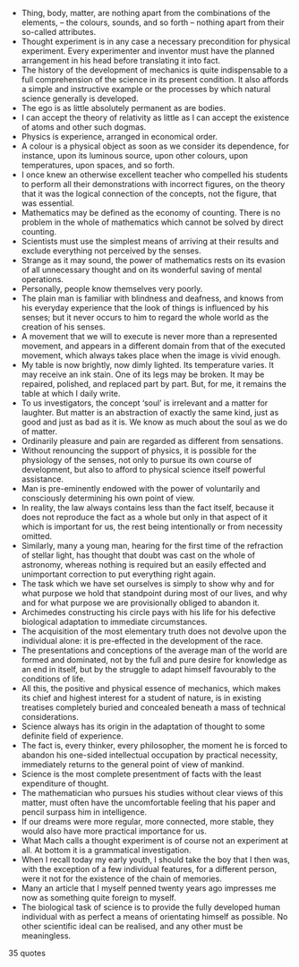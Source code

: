  - Thing, body, matter, are nothing apart from the combinations of the elements, – the colours, sounds, and so forth – nothing apart from their so-called attributes.
 - Thought experiment is in any case a necessary precondition for physical experiment. Every experimenter and inventor must have the planned arrangement in his head before translating it into fact.
 - The history of the development of mechanics is quite indispensable to a full comprehension of the science in its present condition. It also affords a simple and instructive example or the processes by which natural science generally is developed.
 - The ego is as little absolutely permanent as are bodies.
 - I can accept the theory of relativity as little as I can accept the existence of atoms and other such dogmas.
 - Physics is experience, arranged in economical order.
 - A colour is a physical object as soon as we consider its dependence, for instance, upon its luminous source, upon other colours, upon temperatures, upon spaces, and so forth.
 - I once knew an otherwise excellent teacher who compelled his students to perform all their demonstrations with incorrect figures, on the theory that it was the logical connection of the concepts, not the figure, that was essential.
 - Mathematics may be defined as the economy of counting. There is no problem in the whole of mathematics which cannot be solved by direct counting.
 - Scientists must use the simplest means of arriving at their results and exclude everything not perceived by the senses.
 - Strange as it may sound, the power of mathematics rests on its evasion of all unnecessary thought and on its wonderful saving of mental operations.
 - Personally, people know themselves very poorly.
 - The plain man is familiar with blindness and deafness, and knows from his everyday experience that the look of things is influenced by his senses; but it never occurs to him to regard the whole world as the creation of his senses.
 - A movement that we will to execute is never more than a represented movement, and appears in a different domain from that of the executed movement, which always takes place when the image is vivid enough.
 - My table is now brightly, now dimly lighted. Its temperature varies. It may receive an ink stain. One of its legs may be broken. It may be repaired, polished, and replaced part by part. But, for me, it remains the table at which I daily write.
 - To us investigators, the concept ‘soul’ is irrelevant and a matter for laughter. But matter is an abstraction of exactly the same kind, just as good and just as bad as it is. We know as much about the soul as we do of matter.
 - Ordinarily pleasure and pain are regarded as different from sensations.
 - Without renouncing the support of physics, it is possible for the physiology of the senses, not only to pursue its own course of development, but also to afford to physical science itself powerful assistance.
 - Man is pre-eminently endowed with the power of voluntarily and consciously determining his own point of view.
 - In reality, the law always contains less than the fact itself, because it does not reproduce the fact as a whole but only in that aspect of it which is important for us, the rest being intentionally or from necessity omitted.
 - Similarly, many a young man, hearing for the first time of the refraction of stellar light, has thought that doubt was cast on the whole of astronomy, whereas nothing is required but an easily effected and unimportant correction to put everything right again.
 - The task which we have set ourselves is simply to show why and for what purpose we hold that standpoint during most of our lives, and why and for what purpose we are provisionally obliged to abandon it.
 - Archimedes constructing his circle pays with his life for his defective biological adaptation to immediate circumstances.
 - The acquisition of the most elementary truth does not devolve upon the individual alone: it is pre-effected in the development of the race.
 - The presentations and conceptions of the average man of the world are formed and dominated, not by the full and pure desire for knowledge as an end in itself, but by the struggle to adapt himself favourably to the conditions of life.
 - All this, the positive and physical essence of mechanics, which makes its chief and highest interest for a student of nature, is in existing treatises completely buried and concealed beneath a mass of technical considerations.
 - Science always has its origin in the adaptation of thought to some definite field of experience.
 - The fact is, every thinker, every philosopher, the moment he is forced to abandon his one-sided intellectual occupation by practical necessity, immediately returns to the general point of view of mankind.
 - Science is the most complete presentment of facts with the least expenditure of thought.
 - The mathematician who pursues his studies without clear views of this matter, must often have the uncomfortable feeling that his paper and pencil surpass him in intelligence.
 - If our dreams were more regular, more connected, more stable, they would also have more practical importance for us.
 - What Mach calls a thought experiment is of course not an experiment at all. At bottom it is a grammatical investigation.
 - When I recall today my early youth, I should take the boy that I then was, with the exception of a few individual features, for a different person, were it not for the existence of the chain of memories.
 - Many an article that I myself penned twenty years ago impresses me now as something quite foreign to myself.
 - The biological task of science is to provide the fully developed human individual with as perfect a means of orientating himself as possible. No other scientific ideal can be realised, and any other must be meaningless.

35 quotes